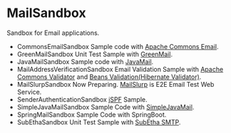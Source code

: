 # MailSandbox
Sandbox for Email applications.
- CommonsEmailSandbox
Sample code with [Apache Commons Email](https://commons.apache.org/proper/commons-email/).
- GreenMailSandbox
Unit Test Sample with [GreenMail](http://www.icegreen.com/greenmail/). 
- JavaMailSandbox
Sample code with [JavaMail](https://javaee.github.io/javamail/).
- MailAddressVerificationSandbox
Email Validation Sample with [Apache Commons Validator](https://commons.apache.org/proper/commons-validator/) and [Beans Validation(Hibernate Validator)](http://hibernate.org/validator/).
- MailSlurpSandbox
Now Preparing. [MailSlurp](https://www.mailslurp.com/) is E2E Email Test Web Service.
- SenderAuthenticationSandbox
[jSPF](https://james.apache.org/jspf/) Sample.
- SimpleJavaMailSandbox
Sample Code with [SimpleJavaMail](http://www.simplejavamail.org/).
- SpringMailSandbox
Sample Code with SpringBoot.
- SubEthaSandbox
Unit Test Sample with [SubEtha SMTP](https://github.com/voodoodyne/subethasmtp).
